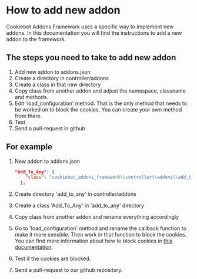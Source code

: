 # How to add new addon

Cookiebot Addons Framework uses a specific way to implement new addons. In this documentation you will find the instructions to add a new addon to the framework.

The steps you need to take to add new addon
---

1. Add new addon to addons.json
2. Create a directory in controller/addons
3. Create a class in that new directory
4. Copy class from another addon and adjust the namespace, classname and methods.
5. Edit 'load_configuration' method. That is the only method that needs to be worked on to block the cookies. You can create your own method from there.
6. Test
7. Send a pull-request in github

For example
---
1. New addon to addons.json

    ```json
    "Add_To_Any": {
        "class": "cookiebot_addons_framework\\controller\\addons\\add_to_any\\Add_To_Any"
      },
    ```

2. Create directory 'add_to_any' in controller/addons

3. Create a class 'Add_To_Any' in 'add_to_any' directory

4. Copy class from another addon and rename everything accordingly

5. Go to 'load_configuration' method and rename the callback function to make it more sensible. Then work in that function to block the cookies. You can find more information about how to block cookies in [this documentation](how-to-block-cookies.md).

6. Test if the cookies are blocked.

7. Send a pull-request to our github repository.